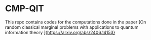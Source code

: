# CMP-QIT

This repo contains codes for the computations done in the paper [On random classical marginal problems with applications to quantum information theory
]{https://arxiv.org/abs/2406.14153}
